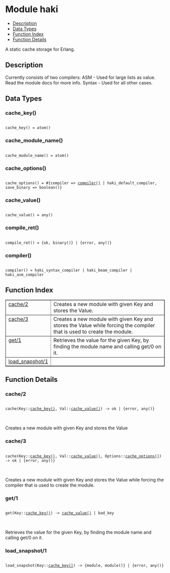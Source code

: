 

# Module haki #
* [Description](#description)
* [Data Types](#types)
* [Function Index](#index)
* [Function Details](#functions)

A static cache storage for Erlang.

<a name="description"></a>

## Description ##
Currently consists of two compilers:
ASM - Used for large lists as value. Read the module docs
for more info.
Syntax - Used for all other cases.
<a name="types"></a>

## Data Types ##




### <a name="type-cache_key">cache_key()</a> ###


<pre><code>
cache_key() = atom()
</code></pre>




### <a name="type-cache_module_name">cache_module_name()</a> ###


<pre><code>
cache_module_name() = atom()
</code></pre>




### <a name="type-cache_options">cache_options()</a> ###


<pre><code>
cache_options() = #{compiler =&gt; <a href="#type-compiler">compiler()</a> | haki_default_compiler, save_binary =&gt; boolean()}
</code></pre>




### <a name="type-cache_value">cache_value()</a> ###


<pre><code>
cache_value() = any()
</code></pre>




### <a name="type-compile_ret">compile_ret()</a> ###


<pre><code>
compile_ret() = {ok, binary()} | {error, any()}
</code></pre>




### <a name="type-compiler">compiler()</a> ###


<pre><code>
compiler() = haki_syntax_compiler | haki_beam_compiler | haki_asm_compiler
</code></pre>

<a name="index"></a>

## Function Index ##


<table width="100%" border="1" cellspacing="0" cellpadding="2" summary="function index"><tr><td valign="top"><a href="#cache-2">cache/2</a></td><td>Creates a new module with given Key and stores the Value.</td></tr><tr><td valign="top"><a href="#cache-3">cache/3</a></td><td>Creates a new module with given Key and stores the Value while
forcing the compiler that is used to create the module.</td></tr><tr><td valign="top"><a href="#get-1">get/1</a></td><td>Retrieves the value for the given Key, by finding the module name
and calling get/0 on it.</td></tr><tr><td valign="top"><a href="#load_snapshot-1">load_snapshot/1</a></td><td></td></tr></table>


<a name="functions"></a>

## Function Details ##

<a name="cache-2"></a>

### cache/2 ###

<pre><code>
cache(Key::<a href="#type-cache_key">cache_key()</a>, Val::<a href="#type-cache_value">cache_value()</a>) -&gt; ok | {error, any()}
</code></pre>
<br />

Creates a new module with given Key and stores the Value

<a name="cache-3"></a>

### cache/3 ###

<pre><code>
cache(Key::<a href="#type-cache_key">cache_key()</a>, Val::<a href="#type-cache_value">cache_value()</a>, Options::<a href="#type-cache_options">cache_options()</a>) -&gt; ok | {error, any()}
</code></pre>
<br />

Creates a new module with given Key and stores the Value while
forcing the compiler that is used to create the module.

<a name="get-1"></a>

### get/1 ###

<pre><code>
get(Key::<a href="#type-cache_key">cache_key()</a>) -&gt; <a href="#type-cache_value">cache_value()</a> | bad_key
</code></pre>
<br />

Retrieves the value for the given Key, by finding the module name
and calling get/0 on it.

<a name="load_snapshot-1"></a>

### load_snapshot/1 ###

<pre><code>
load_snapshot(Key::<a href="#type-cache_key">cache_key()</a>) -&gt; {module, module()} | {error, any()}
</code></pre>
<br />

